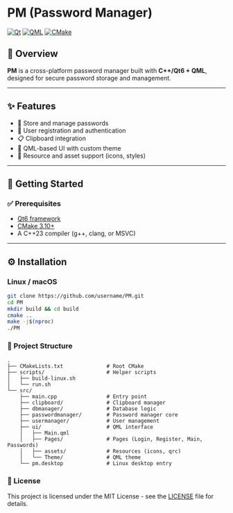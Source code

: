 # PM (Password Manager)

[![Qt](https://img.shields.io/badge/Qt-6.9-green?style=for-the-badge&logo=qt&logoColor=white)](https://doc.qt.io/qt-6.9/)
[![QML](https://img.shields.io/badge/QML-6.9-blue?style=for-the-badge&logo=qt&logoColor=white)](https://doc.qt.io/qt-6/qtqml-index.html)
[![CMake](https://img.shields.io/badge/CMake-3.10+-064F8C?style=for-the-badge&logo=cmake&logoColor=white)](https://cmake.org/)

## 📖 Overview
**PM** is a cross-platform password manager built with **C++/Qt6 + QML**, designed for secure password storage and management.  

---

## ✨ Features
- 🔐 Store and manage passwords  
- 👤 User registration and authentication  
- 📋 Clipboard integration  
- 🎨 QML-based UI with custom theme  
- 📂 Resource and asset support (icons, styles)  

---

## 🚀 Getting Started

### ✅ Prerequisites
- [Qt6 framework](https://doc.qt.io/qt-6/get-and-install-qt.html)  
- [CMake 3.10+](https://cmake.org/download/)  
- A C++23 compiler (g++, clang, or MSVC)  

---

## ⚙️ Installation

### Linux / macOS
```bash
git clone https://github.com/username/PM.git
cd PM
mkdir build && cd build
cmake ..
make -j$(nproc)
./PM
```

### 📁 Project Structure
```
.
├── CMakeLists.txt              # Root CMake
├── scripts/                    # Helper scripts
│   ├── build-linux.sh
│   └── run.sh
└── src/
    ├── main.cpp                # Entry point
    ├── clipboard/              # Clipboard manager
    ├── dbmanager/              # Database logic
    ├── passwordmanager/        # Password manager core
    ├── usermanager/            # User management
    ├── ui/                     # QML interface
    │   ├── Main.qml
    │   ├── Pages/              # Pages (Login, Register, Main, Passwords)
    │   ├── assets/             # Resources (icons, qrc)
    │   └── Theme/              # QML theme
    └── pm.desktop              # Linux desktop entry
```

### 📝 License
This project is licensed under the MIT License - see the [LICENSE](https://github.com/Jarlok17/PM/blob/main/LICENSE) file for details.

